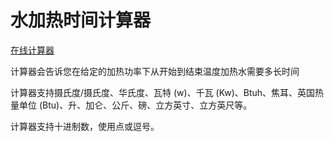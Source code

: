 # 水加热时间计算器

[在线计算器](https://codyray2015.github.io/water-heating-time/)


计算器会告诉您在给定的加热功率下从开始到结束温度加热水需要多长时间

计算器支持摄氏度/摄氏度、华氏度、瓦特 (w)、千瓦 (Kw)、Btuh、焦耳、英国热量单位 (Btu)、升、加仑、公斤、磅、立方英寸、立方英尺等。

计算器支持十进制数，使用点或逗号。

